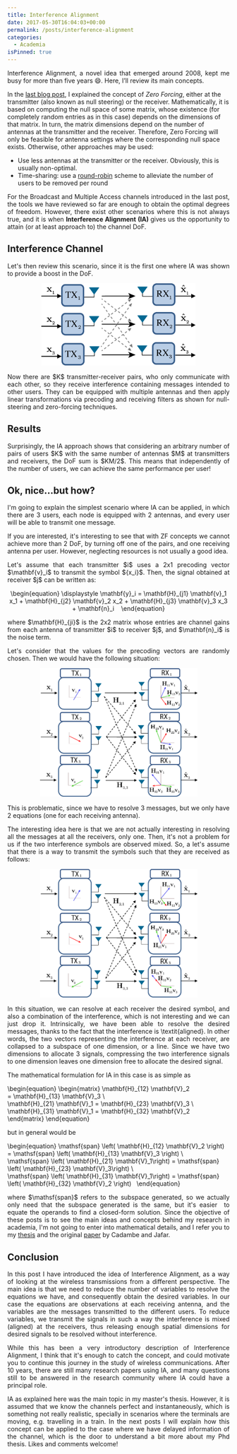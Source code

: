 ```yaml
---
title: Interference Alignment
date: 2017-05-30T16:04:03+00:00
permalink: /posts/interference-alignment
categories:
  - Academia
isPinned: true
---
```


<p style="text-align: justify;">Interference Alignment, a novel idea that emerged around 2008, kept me busy for more than five years 😄. Here, I’ll review its main concepts.

In the <a href="/posts/background/">last blog post</a>, I explained the concept of *Zero Forcing*, either at the transmitter (also known as null steering) or the receiver. Mathematically, it is based on computing the null space of some matrix, whose existence (for completely random entries as in this case) depends on the dimensions of that matrix. In turn, the matrix dimensions depend on the number of antennas at the transmitter and the receiver. Therefore, Zero Forcing will only be feasible for antenna settings where the corresponding null space exists. Otherwise, other approaches may be used:</p>
<ul>
 	<li>Use less antennas at the transmitter or the receiver. Obviously, this is usually non-optimal.</li>
 	<li>Time-sharing: use a <a href="https://en.wikipedia.org/wiki/Round-robin">round-robin</a> scheme to alleviate the number of users to be removed per round</li>
</ul>
<p style="text-align: justify;">For the Broadcast and Multiple Access channels introduced in the last post, the tools we have reviewed so far are enough to obtain the optimal degrees of freedom. However, there exist other scenarios where this is not always true, and it is when <strong>Interference Alignment (IA) </strong>gives us the opportunity to attain (or at least approach to) the channel DoF.</p>

## Interference Channel

<p style="text-align: justify;">Let's then review this scenario, since it is the first one where IA was shown to provide a boost in the DoF.</p>
<p style="text-align: center;"><img src="/content/IC.png" alt="" width="350" height="186" /></p>
<p style="text-align: justify;">Now there are $K$ transmitter-receiver pairs, who only communicate with each other, so they receive interference containing messages intended to other users. They can be equipped with multiple antennas and then apply linear transformations via precoding and receiving filters as shown for null-steering and zero-forcing techniques.</p>

## Results

<p style="text-align: justify;">Surprisingly, the IA approach shows that considering an arbitrary number of pairs of users $K$ with the same number of antennas $M$ at transmitters and receivers, the DoF sum is $KM/2$. This means that independently of the number of users, we can achieve the same performance per user!</p>

## Ok, nice...but how?

<p style="text-align: justify;">I'm going to explain the simplest scenario where IA can be applied, in which there are 3 users, each node is equipped with 2 antennas, and every user will be able to transmit one message.</p>

<p style="text-align: justify;">If you are interested, it's interesting to see that with ZF concepts we cannot achieve more than 2 DoF, by turning off one of the pairs, and one receiving antenna per user. However, neglecting resources is not usually a good idea.</p>

<p style="text-align: justify;">Let's assume that each transmitter $i$ uses a 2x1 precoding vector $\mathbf{v}_i$ to transmit the symbol ${x_i}$. Then, the signal obtained at receiver $j$ can be written as:</p>
<p align="center">
\begin{equation} \displaystyle \mathbf{y}_i =
\mathbf{H}_{j1} \mathbf{v}_1 x_1 +
\mathbf{H}_{j2} \mathbf{v}_2 x_2 +
\mathbf{H}_{j3} \mathbf{v}_3 x_3
+ \mathbf{n}_i   
\end{equation}
</p>
<p style="text-align: justify;">where $\mathbf{H}_{ji}$ is the 2x2 matrix whose entries are channel gains from each antenna of transmitter $i$ to receiver $j$, and $\mathbf{n}_i$ is the noise term.</p>

<p style="text-align: justify;">Let's consider that the values for the precoding vectors are randomly chosen. Then we would have the following situation:</p>

<div style="text-align: center">
  <img src="/content/IA_random.png" alt="" width="357" height="291" />
</div> <p> </p>

<p style="text-align: justify;">This is problematic, since we have to resolve 3 messages, but we only have 2 equations (one for each receiving antenna).</p>

<p style="text-align: justify;">The interesting idea here is that we are not actually interesting in resolving all the messages at all the receivers, only one. Then, it's not a problem for us if the two interference symbols are observed mixed. So, a let's assume that there is a way to transmit the symbols such that they are received as follows:</p>

<div style="text-align: center">
  <img src="/content/IA_CJ.png" alt="" width="357" height="291" />
</div> <p> </p>

<p style="text-align: justify;">In this situation, we can resolve at each receiver the desired symbol, and also a combination of the interference, which is not interesting and we can just drop it. Intrinsically, we have been able to resolve the desired messages, thanks to the fact that the interference is \textit{aligned}. In other words, the two vectors representing the interference at each receiver, are collapsed to a subspace of one dimension, or a line. Since we have two dimensions to allocate 3 signals, compressing the two interference signals to one dimension leaves one dimension free to allocate the desired signal.</p>

<p style="text-align: justify;">The mathematical formulation for IA in this case is as simple as</p>

\begin{equation}    \begin{matrix}
  \mathbf{H}\_{12} \mathbf{V}_2 = \mathbf{H}\_{13} \mathbf{V}_3 \\\
  \mathbf{H}\_{21} \mathbf{V}_1 = \mathbf{H}\_{23} \mathbf{V}_3 \\\
  \mathbf{H}\_{31} \mathbf{V}_1 = \mathbf{H}\_{32} \mathbf{V}_2   
  \end{matrix} \end{equation}

but in general would be

\begin{equation}
\mathsf{span} \left\( \mathbf{H}\_{12} \mathbf{V}_2 \right\) =
\mathsf{span} \left\( \mathbf{H}\_{13} \mathbf{V}_3 \right\) \\\
\mathsf{span} \left\( \mathbf{H}\_{21} \mathbf{V}_1\right\) =
\mathsf{span} \left\( \mathbf{H}\_{23} \mathbf{V}_3\right\) \\\
\mathsf{span} \left\( \mathbf{H}\_{31} \mathbf{V}_1\right\) =
\mathsf{span} \left\( \mathbf{H}\_{32} \mathbf{V}_2 \right\)  
\end{equation}

<p style="text-align: justify;">where $\mathsf{span}$ refers to the subspace generated, so we actually only need that the subspace generated is the same, but it's easier  to equate the operands to find a closed-form solution. Since the objective of these posts is to see the main ideas and concepts behind my research in academia, I'm not going to enter into mathematical details, and I refer you to my <a href="/content/marcPhd.pdf">thesis</a> and the original <a href="https://arxiv.org/abs/0707.0323">paper</a> by Cadambe and Jafar.</p>

## Conclusion

<p style="text-align: justify;">In this post I have introduced the idea of Interference Alignment, as a way of looking at the wireless transmissions from a different perspective. The main idea is that we need to reduce the number of variables to resolve the equations we have, and consequently obtain the desired variables. In our case the equations are observations at each receiving antenna, and the variables are the messages transmitted to the different users. To reduce variables, we transmit the signals in such a way the interference is mixed (aligned) at the receivers, thus releasing enough spatial dimensions for desired signals to be resolved without interference.</p>

<p style="text-align: justify;">While this has been a very introductory description of Interference Alignment, I think that it's enough to catch the concept, and could motivate you to continue this journey in the study of wireless communications. After 10 years, there are still many research papers using IA, and many questions still to be answered in the research community where IA could have a principal role.</p>

<p style="text-align: justify;">IA as explained here was the main topic in my master's thesis. However, it is assumed that we know the channels perfect and instantaneously, which is something not really realistic, specially in scenarios where the terminals are moving, e.g. travelling in a train. In the next posts I will explain how this concept can be applied to the case where we have delayed information of the channel, which is the door to understand a bit more about my Phd thesis. Likes and comments welcome!</p>
